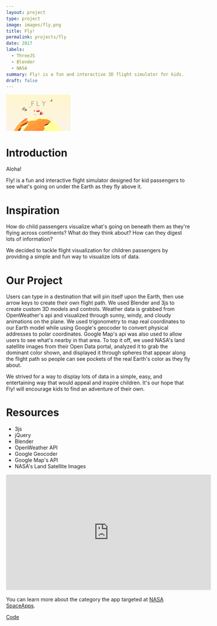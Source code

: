 ```yaml
---
layout: project
type: project
image: images/fly.png
title: Fly!
permalink: projects/fly
date: 2017
labels:
  - ThreeJS
  - Blender
  - NASA
summary: Fly! is a fun and interactive 3D flight simulator for kids.
draft: false
---
```


<img class="ui centered middle image" width = "35%" src="../images/fly.png">  

  <h1>Introduction</h1>

  <p>Aloha!</p>

  <p>Fly! is a fun and interactive flight simulator designed for kid passengers to see what's going on under the Earth as they fly above it. </p>
  
  <h1>Inspiration</h1>

  <p> How do child passengers visualize what's going on beneath them as they're flying across continents? What do they think about? How can they digest lots of information? </p>

  <p>We decided to tackle flight visualization for children passengers by providing a simple and fun way to visualize lots of data. </p>

  <h1>Our Project</h1>

  <p> Users can type in a destination that will pin itself upon the Earth, then use arrow keys to create their own flight path. We used Blender and 3js to create custom 3D models and controls. Weather data is grabbed from OpenWeather's api and visualized through sunny, windy, and cloudy animations on the plane. We used trigonometry to map real coordinates to our Earth model while using Google's geocoder to convert physical addresses to polar coordinates. Google Map's api was also used to allow users to see what's nearby in that area. To top it off, we used NASA's land satellite images from their Open Data portal, analyzed it to grab the dominant color shown, and displayed it through spheres that appear along the flight path so people can see pockets of the real Earth's color as they fly about. </p> 
  <p> We strived for a way to display lots of data in a simple, easy, and entertaining way that would appeal and inspire children. It's our hope that Fly! will encourage kids to find an adventure of their own.</p>

  <h1> Resources </h1>
  <ul>
    <li> 3js </li>
    <li> jQuery </li>
    <li> Blender </li>
    <li> OpenWeather API </li>
    <li> Google Geocoder </li>
    <li> Google Map's API </li>
    <li> NASA's Land Satellite Images </li>
  </ul>
<center>
  <iframe src="https://www.facebook.com/plugins/video.php?    href=https%3A%2F%2Fwww.facebook.com%2Fjrdevleague%2Fvideos%2F1354630164629335%2F&show_text=0&width=560" width="560" height="315" style="border:none;overflow:hidden" scrolling="no" frameborder="0" allowTransparency="true" allowFullScreen="true"></iframe>

</center>

<p> You can learn more about the category the app targeted at <a href="https://2017.spaceappschallenge.org/challenges/earth-and-us/pilots-plus/details">NASA SpaceApps</a>.</p>

[Code](https://github.com/ilungj/nasa-space-app)


